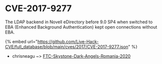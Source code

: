 # CVE-2017-9277

The LDAP backend in Novell eDirectory before 9.0 SP4 when switched to EBA (Enhanced Background Authentication) kept open connections without EBA.

{% embed url="https://github.com/Live-Hack-CVE/full_database/blob/main/cves/2017/CVE-2017-9277.json" %}


* chrisneagu ~> [FTC-Skystone-Dark-Angels-Romania-2020](https://zeste.alice-snow.ru/2017/database/cve-2017-9277/ftc-skystone-dark-angels-romania-2020-chrisneagu)